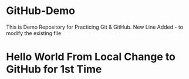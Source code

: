 # GitHub-Demo
This is Demo Repository for Practicing Git & GitHub.
New Line Added - to modify the existing file
<br> <!-- Line Breack Added-->
# Hello World From Local Change to GitHub for 1st Time
<!-- New Lie added from local change -->
